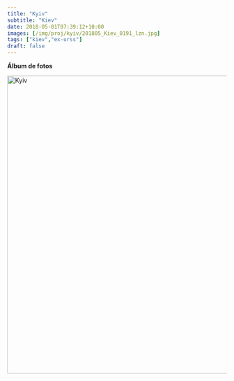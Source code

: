 ```yaml
---
title: "Kyiv"
subtitle: "Kiev"
date: 2018-05-01T07:39:12+10:00
images: [/img/proj/kyiv/201805_Kiev_0191_lzn.jpg]
tags: ["kiev","ex-urss"]
draft: false
---
```



**Álbum de fotos**

<a data-flickr-embed="true" data-header="true" data-footer="true"  href="https://www.flickr.com/photos/161428820@N02/albums/72157703897272321" title="Kyiv"><img src="https://farm5.staticflickr.com/4869/39638620423_ac623d5cb0_o.jpg" width="1024" height="683" alt="Kyiv"></a><script async src="//embedr.flickr.com/assets/client-code.js" charset="utf-8"></script>